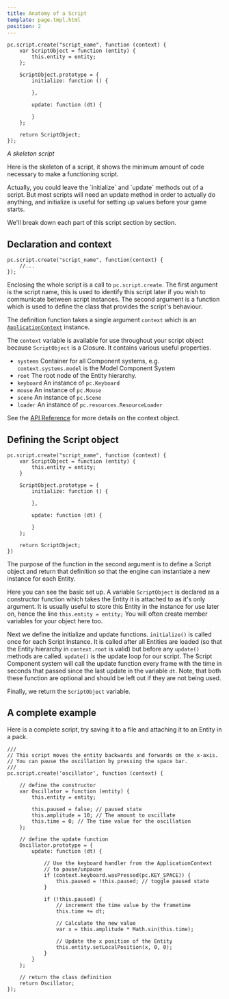 ```yaml
---
title: Anatomy of a Script
template: page.tmpl.html
position: 2
---
```


~~~js~~~
pc.script.create("script_name", function (context) {
    var ScriptObject = function (entity) {
        this.entity = entity;
    };

    ScriptObject.prototype = {
        initialize: function () {

        },

        update: function (dt) {

        }
    };

    return ScriptObject;
});
~~~
*A skeleton script*

Here is the skeleton of a script, it shows the minimum amount of code necessary to make a functioning script.

<div class="alert alert-info">
Actually, you could leave the `initialize` and `update` methods out of a script. But most scripts will need an update method in order to actually do anything, and initialize is useful for setting up values before your game starts.
</div>

We'll break down each part of this script section by section.

## Declaration and context

~~~js~~~
pc.script.create("script_name", function(context) {
    //...
});
~~~

Enclosing the whole script is a call to `pc.script.create`. The first argument is the script name, this is used to identify this script later if you wish to communicate between script instances. The second argument is a function which is used to define the class that provides the script's behaviour.

The definition function takes a single argument `context` which is an [`ApplicationContext`][application_context] instance.

The `context` variable is available for use throughout your script object because `ScriptObject` is a Closure. It contains various useful properties.

* `systems` Container for all Component systems, e.g. `context.systems.model` is the Model Component System
* `root` The root node of the Entity hierarchy.
* `keyboard` An instance of `pc.Keyboard`
* `mouse` An instance of `pc.Mouse`
* `scene` An instance of `pc.Scene`
* `loader` An instance of `pc.resources.ResourceLoader`

See the [API Reference][context_api] for more details on the context object.

## Defining the Script object

~~~js~~~
pc.script.create("script_name", function (context) {
    var ScriptObject = function (entity) {
        this.entity = entity;
    }

    ScriptObject.prototype = {
        initialize: function () {

        },

        update: function (dt) {

        }
    };

    return ScriptObject;
})
~~~

The purpose of the function in the second argument is to define a Script object and return that definition so that the engine can instantiate a new instance for each Entity.

Here you can see the basic set up. A variable `ScriptObject` is declared as a constructor function which takes the Entity it is attached to as it's only argument. It is usually useful to store this Entity in the instance for use later on, hence the line `this.entity = entity;` You will often create member variables for your object here too.

Next we define the initialize and update functions. `initialize()` is called once for each Script Instance. It is called after all Entities are loaded (so that the Entity hierarchy in `context.root` is valid) but before any `update()` methods are called.
`update()` is the update loop for our script. The Script Component system will call the update function every frame with the time in seconds that passed since the last update in the variable `dt`. Note, that both these function are optional and should be left out if they are not being used.

Finally, we return the `ScriptObject` variable.

## A complete example

Here is a complete script, try saving it to a file and attaching it to an Entity in a pack.

~~~js~~~
///
// This script moves the entity backwards and forwards on the x-axis.
// You can pause the oscillation by pressing the space bar.
///
pc.script.create('oscillator', function (context) {

    // define the constructor
    var Oscillator = function (entity) {
        this.entity = entity;

        this.paused = false; // paused state
        this.amplitude = 10; // The amount to oscillate
        this.time = 0; // The time value for the oscillation
    };

    // define the update function
    Oscillator.prototype = {
        update: function (dt) {

            // Use the keyboard handler from the ApplicationContext
            // to pause/unpause
            if (context.keyboard.wasPressed(pc.KEY_SPACE)) {
                this.paused = !this.paused; // toggle paused state
            }

            if (!this.paused) {
                // increment the time value by the frametime
                this.time += dt;

                // Calculate the new value
                var x = this.amplitude * Math.sin(this.time);

                // Update the x position of the Entity
                this.entity.setLocalPosition(x, 0, 0);
            }
        }
    };

    // return the class definition
    return Oscillator;
});
~~~

[application_context]: /user-manual/glossary#application_context
[context_api]: /engine/api/stable/symbols/pc.ApplicationContext.html

